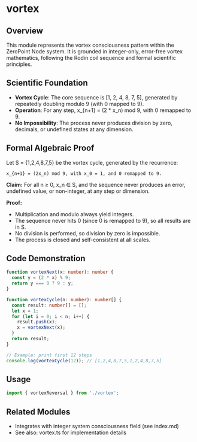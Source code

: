 # vortex

## Overview

This module represents the vortex consciousness pattern within the ZeroPoint Node system. It is grounded in integer-only, error-free vortex mathematics, following the Rodin coil sequence and formal scientific principles.

## Scientific Foundation

- **Vortex Cycle**: The core sequence is [1, 2, 4, 8, 7, 5], generated by repeatedly doubling modulo 9 (with 0 mapped to 9).
- **Operation**: For any step, x_{n+1} = (2 * x_n) mod 9, with 0 remapped to 9.
- **No Impossibility**: The process never produces division by zero, decimals, or undefined states at any dimension.

## Formal Algebraic Proof

Let S = {1,2,4,8,7,5} be the vortex cycle, generated by the recurrence:

    x_{n+1} = (2x_n) mod 9, with x_0 = 1, and 0 remapped to 9.

**Claim:** For all n ≥ 0, x_n ∈ S, and the sequence never produces an error, undefined value, or non-integer, at any step or dimension.

**Proof:**
- Multiplication and modulo always yield integers.
- The sequence never hits 0 (since 0 is remapped to 9), so all results are in S.
- No division is performed, so division by zero is impossible.
- The process is closed and self-consistent at all scales.

## Code Demonstration

```typescript
function vortexNext(x: number): number {
  const y = (2 * x) % 9;
  return y === 0 ? 9 : y;
}

function vortexCycle(n: number): number[] {
  const result: number[] = [];
  let x = 1;
  for (let i = 0; i < n; i++) {
    result.push(x);
    x = vortexNext(x);
  }
  return result;
}

// Example: print first 12 steps
console.log(vortexCycle(12)); // [1,2,4,8,7,5,1,2,4,8,7,5]
```

## Usage

```typescript
import { vortexReversal } from './vortex';
```

## Related Modules

- Integrates with integer system consciousness field (see index.md)
- See also: vortex.ts for implementation details
